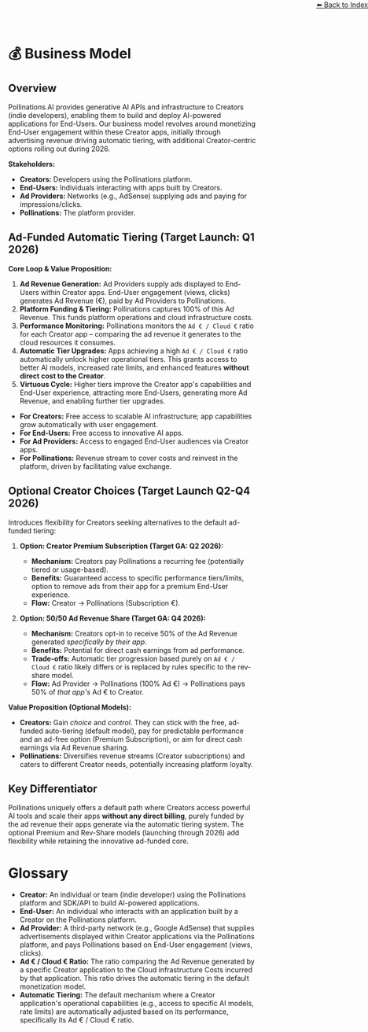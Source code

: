 <div style="text-align: right; position: absolute; top: 0; right: 0;">
<a href="/10">⬅️ Back to Index</a>
</div>

# 💰 **Business Model**

## Overview

Pollinations.AI provides generative AI APIs and infrastructure to Creators (indie developers), enabling them to build and deploy AI-powered applications for End-Users. Our business model revolves around monetizing End-User engagement within these Creator apps, initially through advertising revenue driving automatic tiering, with additional Creator-centric options rolling out during 2026.

**Stakeholders:**
*   **Creators:** Developers using the Pollinations platform.
*   **End-Users:** Individuals interacting with apps built by Creators.
*   **Ad Providers:** Networks (e.g., AdSense) supplying ads and paying for impressions/clicks.
*   **Pollinations:** The platform provider.

## Ad-Funded Automatic Tiering (Target Launch: Q1 2026)

**Core Loop & Value Proposition:**

1.  **Ad Revenue Generation:** Ad Providers supply ads displayed to End-Users within Creator apps. End-User engagement (views, clicks) generates Ad Revenue (€), paid by Ad Providers to Pollinations.
2.  **Platform Funding & Tiering:** Pollinations captures 100% of this Ad Revenue. This funds platform operations and cloud infrastructure costs.
3.  **Performance Monitoring:** Pollinations monitors the `Ad € / Cloud €` ratio for each Creator app – comparing the ad revenue it generates to the cloud resources it consumes.
4.  **Automatic Tier Upgrades:** Apps achieving a high `Ad € / Cloud €` ratio automatically unlock higher operational tiers. This grants access to better AI models, increased rate limits, and enhanced features **without direct cost to the Creator**.
5.  **Virtuous Cycle:** Higher tiers improve the Creator app's capabilities and End-User experience, attracting more End-Users, generating more Ad Revenue, and enabling further tier upgrades.

*   **For Creators:** Free access to scalable AI infrastructure; app capabilities grow automatically with user engagement.
*   **For End-Users:** Free access to innovative AI apps.
*   **For Ad Providers:** Access to engaged End-User audiences via Creator apps.
*   **For Pollinations:** Revenue stream to cover costs and reinvest in the platform, driven by facilitating value exchange.

## Optional Creator Choices (Target Launch Q2-Q4 2026)

Introduces flexibility for Creators seeking alternatives to the default ad-funded tiering:

1.  **Option: Creator Premium Subscription (Target GA: Q2 2026):**
    *   **Mechanism:** Creators pay Pollinations a recurring fee (potentially tiered or usage-based).
    *   **Benefits:** Guaranteed access to specific performance tiers/limits, option to remove ads from their app for a premium End-User experience.
    *   **Flow:** Creator → Pollinations (Subscription €).

2.  **Option: 50/50 Ad Revenue Share (Target GA: Q4 2026):**
    *   **Mechanism:** Creators opt-in to receive 50% of the Ad Revenue generated *specifically by their app*.
    *   **Benefits:** Potential for direct cash earnings from ad performance.
    *   **Trade-offs:** Automatic tier progression based purely on `Ad € / Cloud €` ratio likely differs or is replaced by rules specific to the rev-share model.
    *   **Flow:** Ad Provider → Pollinations (100% Ad €) → Pollinations pays 50% of *that app's* Ad € to Creator.

**Value Proposition (Optional Models):**

*   **Creators:** Gain *choice* and *control*. They can stick with the free, ad-funded auto-tiering (default model), pay for predictable performance and an ad-free option (Premium Subscription), or aim for direct cash earnings via Ad Revenue sharing.
*   **Pollinations:** Diversifies revenue streams (Creator subscriptions) and caters to different Creator needs, potentially increasing platform loyalty.

## Key Differentiator

Pollinations uniquely offers a default path where Creators access powerful AI tools and scale their apps **without any direct billing**, purely funded by the ad revenue their apps generate via the automatic tiering system. The optional Premium and Rev-Share models (launching through 2026) add flexibility while retaining the innovative ad-funded core.


# Glossary

*   **Creator:** An individual or team (indie developer) using the Pollinations platform and SDK/API to build AI-powered applications.
*   **End-User:** An individual who interacts with an application built by a Creator on the Pollinations platform.
*   **Ad Provider:** A third-party network (e.g., Google AdSense) that supplies advertisements displayed within Creator applications via the Pollinations platform, and pays Pollinations based on End-User engagement (views, clicks).
*   **Ad € / Cloud € Ratio:** The ratio comparing the Ad Revenue generated by a specific Creator application to the Cloud infrastructure Costs incurred by that application. This ratio drives the automatic tiering in the default monetization model.
*   **Automatic Tiering:** The default mechanism where a Creator application's operational capabilities (e.g., access to specific AI models, rate limits) are automatically adjusted based on its performance, specifically its Ad € / Cloud € ratio. 